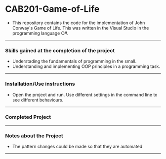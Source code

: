 # CAB201-Game-of-Life

- This repository contains the code for the implementation of John Conway's Game of Life. This was written in the Visual Studio in the programming language C#.
---
### Skills gained at the completion of the project
- Understading the fundamentals of programming in the small.
- Understanding and implementing OOP principles in a programming task.
---
### Installation/Use instructions
-   Open the project and run. Use different settings in the command line to see different behaviours.
---
### Completed Project

---
### Notes about the Project
- The pattern changes could be made so that they are automated
---
